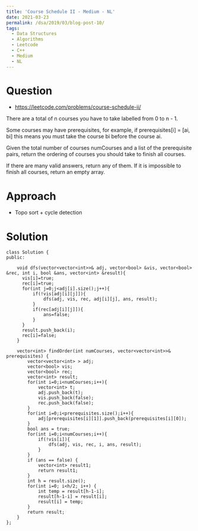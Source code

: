 ```yaml
---
title: 'Course Schedule II - Medium - NL'
date: 2021-03-23
permalink: /dsa/2019/03/blog-post-10/
tags:
  - Data Structures
  - Algorithms
  - Leetcode
  - C++
  - Medium
  - NL
---
```


# Question
- https://leetcode.com/problems/course-schedule-ii/

There are a total of n courses you have to take labelled from 0 to n - 1.

Some courses may have prerequisites, for example, if prerequisites[i] = [ai, bi] this means you must take the course bi before the course ai.

Given the total number of courses numCourses and a list of the prerequisite pairs, return the ordering of courses you should take to finish all courses.

If there are many valid answers, return any of them. If it is impossible to finish all courses, return an empty array.
# Approach

- Topo sort + cycle detection
    
    
# Solution
```
class Solution {
public:
    
    void dfs(vector<vector<int>>& adj, vector<bool> &vis, vector<bool> &rec, int i, bool &ans, vector<int> &result){
      vis[i]=true;
      rec[i]=true;
      for(int j=0;j<adj[i].size();j++){
          if(!vis[adj[i][j]]){
              dfs(adj, vis, rec, adj[i][j], ans, result);
          }
          if(rec[adj[i][j]]){
              ans=false;
          }
      } 
      result.push_back(i);
      rec[i]=false;
    }
    
    vector<int> findOrder(int numCourses, vector<vector<int>>& prerequisites) {
        vector<vector<int> > adj;
        vector<bool> vis;
        vector<bool> rec;
        vector<int> result;
        for(int i=0;i<numCourses;i++){
            vector<int> t;
            adj.push_back(t);
            vis.push_back(false);
            rec.push_back(false);
        }
        for(int i=0;i<prerequisites.size();i++){
            adj[prerequisites[i][1]].push_back(prerequisites[i][0]);
        }
        bool ans = true;
        for(int i=0;i<numCourses;i++){
            if(!vis[i]){
                dfs(adj, vis, rec, i, ans, result);
            }
        }
        if (ans == false) {
            vector<int> result1;
            return result1;
        }
        int h = result.size();
        for(int i=0; i<h/2; i++) {
            int temp = result[h-1-i];
            result[h-1-i] = result[i];
            result[i] = temp;
        }
        return result;
    }
};
```  